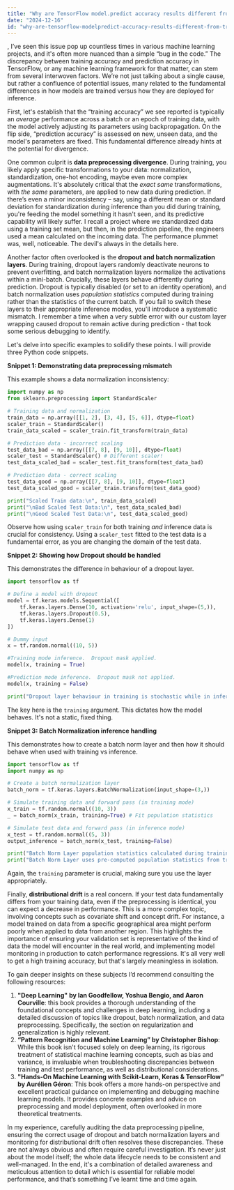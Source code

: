 ```yaml
---
title: "Why are TensorFlow model.predict accuracy results different from training?"
date: "2024-12-16"
id: "why-are-tensorflow-modelpredict-accuracy-results-different-from-training"
---
```


,  I’ve seen this issue pop up countless times in various machine learning projects, and it's often more nuanced than a simple “bug in the code.” The discrepancy between training accuracy and prediction accuracy in TensorFlow, or any machine learning framework for that matter, can stem from several interwoven factors. We’re not just talking about a single cause, but rather a confluence of potential issues, many related to the fundamental differences in how models are trained versus how they are deployed for inference.

First, let's establish that the “training accuracy” we see reported is typically an *average* performance across a batch or an epoch of training data, with the model actively adjusting its parameters using backpropagation. On the flip side, “prediction accuracy” is assessed on new, unseen data, and the model's parameters are fixed. This fundamental difference already hints at the potential for divergence.

One common culprit is **data preprocessing divergence**. During training, you likely apply specific transformations to your data: normalization, standardization, one-hot encoding, maybe even more complex augmentations. It's absolutely critical that the *exact same* transformations, with *the same* parameters, are applied to new data during prediction. If there’s even a minor inconsistency – say, using a different mean or standard deviation for standardization during inference than you did during training, you're feeding the model something it hasn't seen, and its predictive capability will likely suffer. I recall a project where we standardized data using a training set mean, but then, in the prediction pipeline, the engineers used a mean calculated on the incoming data. The performance plummet was, well, noticeable. The devil's always in the details here.

Another factor often overlooked is the **dropout and batch normalization layers**. During training, dropout layers randomly deactivate neurons to prevent overfitting, and batch normalization layers normalize the activations within a mini-batch. Crucially, these layers behave differently during prediction. Dropout is typically disabled (or set to an identity operation), and batch normalization uses *population statistics* computed during training rather than the statistics of the current batch. If you fail to switch these layers to their appropriate inference modes, you'll introduce a systematic mismatch. I remember a time when a very subtle error with our custom layer wrapping caused dropout to remain active during prediction - that took some serious debugging to identify.

Let's delve into specific examples to solidify these points. I will provide three Python code snippets.

**Snippet 1: Demonstrating data preprocessing mismatch**

This example shows a data normalization inconsistency:

```python
import numpy as np
from sklearn.preprocessing import StandardScaler

# Training data and normalization
train_data = np.array([[1, 2], [3, 4], [5, 6]], dtype=float)
scaler_train = StandardScaler()
train_data_scaled = scaler_train.fit_transform(train_data)

# Prediction data - incorrect scaling
test_data_bad = np.array([[7, 8], [9, 10]], dtype=float)
scaler_test = StandardScaler() # Different scaler!
test_data_scaled_bad = scaler_test.fit_transform(test_data_bad)

# Prediction data - correct scaling
test_data_good = np.array([[7, 8], [9, 10]], dtype=float)
test_data_scaled_good = scaler_train.transform(test_data_good)

print("Scaled Train data:\n", train_data_scaled)
print("\nBad Scaled Test Data:\n", test_data_scaled_bad)
print("\nGood Scaled Test Data:\n", test_data_scaled_good)

```

Observe how using `scaler_train` for both training *and* inference data is crucial for consistency. Using a `scaler_test` fitted to the test data is a fundamental error, as you are changing the domain of the test data.

**Snippet 2: Showing how Dropout should be handled**

This demonstrates the difference in behaviour of a dropout layer.

```python
import tensorflow as tf

# Define a model with dropout
model = tf.keras.models.Sequential([
    tf.keras.layers.Dense(10, activation='relu', input_shape=(5,)),
    tf.keras.layers.Dropout(0.5),
    tf.keras.layers.Dense(1)
])

# Dummy input
x = tf.random.normal((10, 5))

#Training mode inference.  Dropout mask applied.
model(x, training = True)

#Prediction mode inference.  Dropout mask not applied.
model(x, training = False)

print("Dropout layer behaviour in training is stochastic while in inference is deterministic")
```

The key here is the `training` argument. This dictates how the model behaves. It's not a static, fixed thing.

**Snippet 3: Batch Normalization inference handling**

This demonstrates how to create a batch norm layer and then how it should behave when used with training vs inference.

```python
import tensorflow as tf
import numpy as np

# Create a batch normalization layer
batch_norm = tf.keras.layers.BatchNormalization(input_shape=(3,))

# Simulate training data and forward pass (in training mode)
x_train = tf.random.normal((10, 3))
_ = batch_norm(x_train, training=True) # Fit population statistics

# Simulate test data and forward pass (in inference mode)
x_test = tf.random.normal((5, 3))
output_inference = batch_norm(x_test, training=False)

print("Batch Norm Layer population statistics calculated during training using training data: ", batch_norm.moving_mean.numpy(), batch_norm.moving_variance.numpy())
print("Batch Norm Layer uses pre-computed population statistics from training during inference.")

```

Again, the `training` parameter is crucial, making sure you use the layer appropriately.

Finally, **distributional drift** is a real concern. If your test data fundamentally differs from your training data, even if the preprocessing is identical, you can expect a decrease in performance. This is a more complex topic, involving concepts such as covariate shift and concept drift. For instance, a model trained on data from a specific geographical area might perform poorly when applied to data from another region. This highlights the importance of ensuring your validation set is representative of the kind of data the model will encounter in the real world, and implementing model monitoring in production to catch performance regressions. It's all very well to get a high training accuracy, but that's largely meaningless in isolation.

To gain deeper insights on these subjects I’d recommend consulting the following resources:

1.  **"Deep Learning" by Ian Goodfellow, Yoshua Bengio, and Aaron Courville**: this book provides a thorough understanding of the foundational concepts and challenges in deep learning, including a detailed discussion of topics like dropout, batch normalization, and data preprocessing. Specifically, the section on regularization and generalization is highly relevant.
2.  **“Pattern Recognition and Machine Learning” by Christopher Bishop**: While this book isn't focused solely on deep learning, its rigorous treatment of statistical machine learning concepts, such as bias and variance, is invaluable when troubleshooting discrepancies between training and test performance, as well as distributional considerations.
3.   **"Hands-On Machine Learning with Scikit-Learn, Keras & TensorFlow" by Aurélien Géron**: This book offers a more hands-on perspective and excellent practical guidance on implementing and debugging machine learning models. It provides concrete examples and advice on preprocessing and model deployment, often overlooked in more theoretical treatments.

In my experience, carefully auditing the data preprocessing pipeline, ensuring the correct usage of dropout and batch normalization layers and monitoring for distributional drift often resolves these discrepancies. These are not always obvious and often require careful investigation. It’s never just about the model itself; the whole data lifecycle needs to be consistent and well-managed. In the end, it's a combination of detailed awareness and meticulous attention to detail which is essential for reliable model performance, and that’s something I’ve learnt time and time again.

